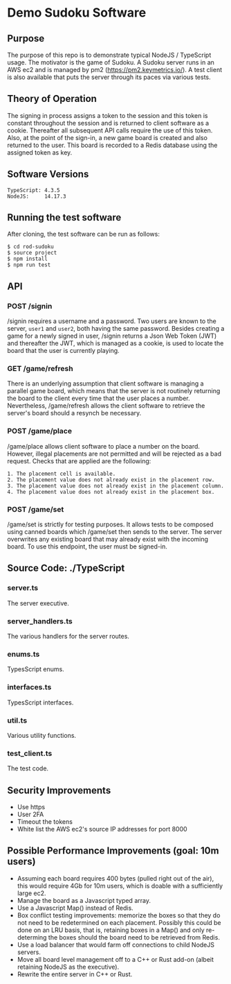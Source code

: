 # Demo Sudoku Software

## Purpose

The purpose of this repo is to demonstrate typical NodeJS / TypeScript usage.  The motivator is the game of Sudoku.  A Sudoku server runs in an AWS ec2 and is managed by pm2 (https://pm2.keymetrics.io/).  A test client is also available that puts the server through its paces via various tests.

## Theory of Operation
The signing in process assigns a token to the session and this token is constant throughout the session and is returned to client software as a cookie.  Thereafter all subsequent API calls require the use of this token.  Also, at the point of the sign-in, a new game board is created and also returned to the user. This board is  recorded to a Redis database using the assigned token as key.

## Software Versions
    TypeScript: 4.3.5
    NodeJS:     14.17.3

## Running the test software
After cloning, the test software can be run as follows:

    $ cd rod-sudoku
    $ source project    
    $ npm install
    $ npm run test    

## API

### POST /signin
/signin requires a username and a password. Two users are known to the server, `user1` and `user2`, both having the same password. Besides creating a game for a newly signed in user, /signin returns a Json Web Token (JWT) and thereafter the JWT, which is managed as a cookie, is used to locate the board that the user is currently playing.

### GET /game/refresh
There is an underlying assumption that client software is managing a parallel game board, which means that the server is not routinely returning the board to the client every time that the user places a number.  Nevertheless, /game/refresh allows the client software to retrieve the server's board should a resynch be necessary.  

### POST /game/place
/game/place allows client software to place a number on the board.  However, illegal placements are not permitted and will be rejected as a bad request.  Checks that are applied are the following:

    1. The placement cell is available.
    2. The placement value does not already exist in the placement row.
    3. The placement value does not already exist in the placement column.
    4. The placement value does not already exist in the placement box.

### POST /game/set
/game/set is strictly for testing purposes.  It allows tests to be composed using canned boards which /game/set then sends to the server.  The server overwrites any existing board that may already exist with the incoming board.  To use this endpoint, the user must be signed-in.

## Source Code: ./TypeScript

### server.ts
The server executive.

### server_handlers.ts
The various handlers for the server routes.

### enums.ts
TypesScript enums.

### interfaces.ts
TypesScript interfaces.

### util.ts
Various utility functions.

### test_client.ts
The test code.

## Security Improvements
*   Use https
*   User 2FA
*   Timeout the tokens
*   White list the AWS ec2's source IP addresses for port 8000
    

## Possible Performance Improvements (goal: 10m users)
*   Assuming each board requires 400 bytes (pulled right out of the air), this would require 4Gb for 10m users, which is doable with a sufficiently large ec2.
*   Manage the board as a Javascript typed array.
*   Use a Javascript Map() instead of Redis.
*   Box conflict testing improvements: memorize the boxes so that they do not need to be redetermined on each placement.  Possibly this could be done on an LRU basis, that is, retaining boxes in a Map() and only re-determing the boxes should the board need to be retrieved from Redis.
*   Use a load balancer that would farm off connections to child NodeJS servers.
*   Move all board level management off to a C++ or Rust add-on (albeit retaining NodeJS as the executive).
*   Rewrite the entire server in C++ or Rust.







